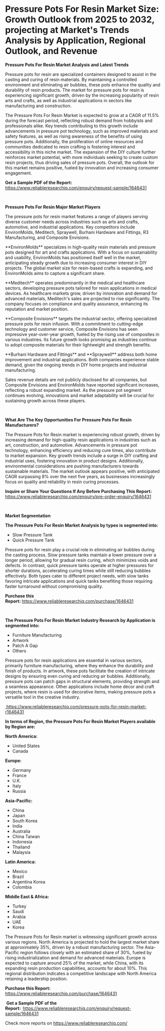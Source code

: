<p><h1>Pressure Pots For Resin Market Size: Growth Outlook from 2025 to 2032, projecting at Market's Trends Analysis by Application, Regional Outlook, and Revenue</h1></p><p><strong>Pressure Pots For Resin Market Analysis and Latest Trends</strong></p>
<p><p>Pressure pots for resin are specialized containers designed to assist in the casting and curing of resin materials. By maintaining a controlled environment and eliminating air bubbles, these pots enhance the quality and durability of resin products. The market for pressure pots for resin is experiencing significant growth, driven by the increasing popularity of resin arts and crafts, as well as industrial applications in sectors like manufacturing and construction. </p><p>The Pressure Pots For Resin Market is expected to grow at a CAGR of 11.5% during the forecast period, reflecting robust demand from hobbyists and professionals alike. Key trends contributing to this growth include advancements in pressure pot technology, such as improved materials and safety features, as well as rising awareness of the benefits of using pressure pots. Additionally, the proliferation of online resources and communities dedicated to resin crafting is fostering interest and accessibility in this niche market. The expansion of the DIY culture further reinforces market potential, with more individuals seeking to create custom resin projects, thus driving sales of pressure pots. Overall, the outlook for this market remains positive, fueled by innovation and increasing consumer engagement.</p></p>
<p><strong>Get a Sample PDF of the Report:&nbsp;</strong> <a href="https://www.reliableresearchiq.com/enquiry/request-sample/1646431?utm_campaign=2757&utm_medium=2&utm_source=Github&utm_content=ia&utm_term=23022025&utm_id=pressure-pots-for-resin">https://www.reliableresearchiq.com/enquiry/request-sample/1646431</a></p>
<p>&nbsp;</p>
<p><strong>Pressure Pots For Resin Major Market Players</strong></p>
<p><p>The pressure pots for resin market features a range of players serving diverse customer needs across industries such as arts and crafts, automotive, and industrial applications. Key competitors include EnvironMolds, Meditech, Spraywell, Burhani Hardware and Fittings, R3 Manufacturing, and Composite Envisions.</p><p>**EnvironMolds** specializes in high-quality resin materials and pressure pots designed for art and crafts applications. With a focus on sustainability and usability, EnvironMolds has positioned itself well in the market, anticipating steady growth due to increasing consumer interest in DIY projects. The global market size for resin-based crafts is expanding, and EnvironMolds aims to capture a significant share.</p><p>**Meditech** operates predominantly in the medical and healthcare sectors, developing pressure pots tailored for resin applications in medical devices. As healthcare markets grow, driven by innovation and demand for advanced materials, Meditech's sales are projected to rise significantly. The company focuses on compliance and quality assurance, enhancing its reputation and market position.</p><p>**Composite Envisions** targets the industrial sector, offering specialized pressure pots for resin infusion. With a commitment to cutting-edge technology and customer service, Composite Envisions has seen impressive year-over-year growth, fueled by the rising use of composites in various industries. Its future growth looks promising as industries continue to adopt composite materials for their lightweight and strength benefits.</p><p>**Burhani Hardware and Fittings** and **Spraywell** address both home improvement and industrial applications. Both companies experience stable demand, given the ongoing trends in DIY home projects and industrial manufacturing.</p><p>Sales revenue details are not publicly disclosed for all companies, but Composite Envisions and EnvironMolds have reported significant increases, reflecting a robust expanding market. As the pressure pot segment continues evolving, innovations and market adaptability will be crucial for sustaining growth across these players.</p></p>
<p>&nbsp;</p>
<p><strong>What Are The Key Opportunities For Pressure Pots For Resin Manufacturers?</strong></p>
<p><p>The Pressure Pots for Resin market is experiencing robust growth, driven by increasing demand for high-quality resin applications in industries such as art, construction, and automotive. Advancements in pressure pot technology, enhancing efficiency and reducing cure times, also contribute to market expansion. Key growth trends include a surge in DIY crafting and industrial uses, fostering innovation in product designs. Additionally, environmental considerations are pushing manufacturers towards sustainable materials. The market outlook appears positive, with anticipated CAGR surpassing 8% over the next five years, as businesses increasingly focus on quality and reliability in resin curing processes.</p></p>
<p><strong>Inquire or Share Your Questions If Any Before Purchasing This Report:</strong> <a href="https://www.reliableresearchiq.com/enquiry/pre-order-enquiry/1646431?utm_campaign=2757&utm_medium=2&utm_source=Github&utm_content=ia&utm_term=23022025&utm_id=pressure-pots-for-resin">https://www.reliableresearchiq.com/enquiry/pre-order-enquiry/1646431</a></p>
<p>&nbsp;</p>
<p><strong>Market Segmentation</strong></p>
<p><strong>The Pressure Pots For Resin Market Analysis by types is segmented into:</strong></p>
<p><ul><li>Slow Pressure Tank</li><li>Quick Pressure Tank</li></ul></p>
<p><p>Pressure pots for resin play a crucial role in eliminating air bubbles during the casting process. Slow pressure tanks maintain a lower pressure over a longer period, allowing for gradual resin curing, which minimizes voids and defects. In contrast, quick pressure tanks operate at higher pressures for shorter durations, accelerating curing times while still reducing bubbles effectively. Both types cater to different project needs, with slow tanks favoring intricate applications and quick tanks benefiting those requiring faster turnaround without compromising quality.</p></p>
<p><strong>Purchase this Report:&nbsp;</strong><a href="https://www.reliableresearchiq.com/purchase/1646431?utm_campaign=2757&utm_medium=2&utm_source=Github&utm_content=ia&utm_term=23022025&utm_id=pressure-pots-for-resin">https://www.reliableresearchiq.com/purchase/1646431</a></p>
<p>&nbsp;</p>
<p><strong>The Pressure Pots For Resin Market Industry Research by Application is segmented into:</strong></p>
<p><ul><li>Furniture Manufacturing</li><li>Artwork</li><li>Patch A Gap</li><li>Others</li></ul></p>
<p><p>Pressure pots for resin applications are essential in various sectors, primarily furniture manufacturing, where they enhance the durability and finish of products. In artwork, these pots facilitate the creation of intricate designs by ensuring even curing and reducing air bubbles. Additionally, pressure pots can patch gaps in structural elements, providing strength and a seamless appearance. Other applications include home décor and craft projects, where resin is used for decorative items, making pressure pots a versatile tool in the creative industry.</p></p>
<p><a href="https://www.reliableresearchiq.com/pressure-pots-for-resin-market-r1646431?utm_campaign=2757&utm_medium=2&utm_source=Github&utm_content=ia&utm_term=23022025&utm_id=pressure-pots-for-resin">&nbsp;https://www.reliableresearchiq.com/pressure-pots-for-resin-market-r1646431</a></p>
<p><strong>In terms of Region, the Pressure Pots For Resin Market Players available by Region are:</strong></p>
<p>
    <p> <strong> North America: </strong>
        <ul>
            <li>United States</li>
            <li>Canada</li>
        </ul>
        </p> 
    <p> <strong> Europe: </strong>
        <ul>
            <li>Germany</li>
            <li>France</li>
            <li>U.K.</li>
            <li>Italy</li>
            <li>Russia</li>
        </ul>
        </p> 
    <p> <strong> Asia-Pacific: </strong>
        <ul>
            <li>China</li>
            <li>Japan</li>
            <li>South Korea</li>
            <li>India</li>
            <li>Australia</li>
            <li>China Taiwan</li>
            <li>Indonesia</li>
            <li>Thailand</li>
            <li>Malaysia</li>
        </ul>
        </p> 
    <p> <strong> Latin America: </strong>
        <ul>
            <li>Mexico</li>
            <li>Brazil</li>
            <li>Argentina Korea</li>
            <li>Colombia</li>
        </ul>
        </p> 
    <p> <strong> Middle East & Africa: </strong>
        <ul>
            <li>Turkey</li>
            <li>Saudi</li>
            <li>Arabia</li>
            <li>UAE</li>
            <li>Korea</li>
        </ul>
    </p>
    </p>
<p><p>The Pressure Pots for Resin market is witnessing significant growth across various regions. North America is projected to hold the largest market share at approximately 35%, driven by a robust manufacturing sector. The Asia-Pacific region follows closely with an estimated share of 30%, fueled by rising industrialization and demand for advanced materials. Europe is expected to capture around 25% of the market, while China, with its expanding resin production capabilities, accounts for about 10%. This regional distribution indicates a competitive landscape with North America retaining a leadership position.</p></p>
<p><strong>Purchase this Report: </strong><a href="https://www.reliableresearchiq.com/purchase/1646431?utm_campaign=2757&utm_medium=2&utm_source=Github&utm_content=ia&utm_term=23022025&utm_id=pressure-pots-for-resin">https://www.reliableresearchiq.com/purchase/1646431</a></p>
<p>&nbsp;<strong>Get a Sample PDF of the Report:&nbsp;&nbsp;</strong><a href="https://www.reliableresearchiq.com/enquiry/request-sample/1646431?utm_campaign=2757&utm_medium=2&utm_source=Github&utm_content=ia&utm_term=23022025&utm_id=pressure-pots-for-resin">https://www.reliableresearchiq.com/enquiry/request-sample/1646431</a></p>
<p><strong></strong></p>
<p>Check more reports on <a href="https://www.reliableresearchiq.com/?utm_campaign=2757&utm_medium=2&utm_source=Github&utm_content=ia&utm_term=23022025&utm_id=pressure-pots-for-resin">https://www.reliableresearchiq.com/</a></p>